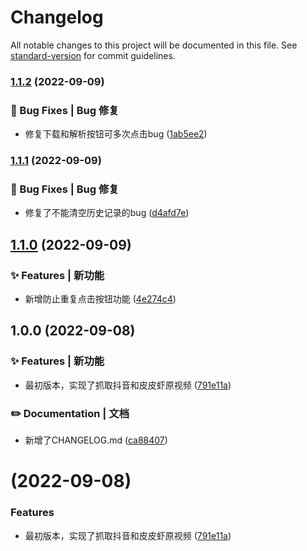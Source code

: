 # Changelog

All notable changes to this project will be documented in this file. See [standard-version](https://github.com/conventional-changelog/standard-version) for commit guidelines.

### [1.1.2](https://github.com/yszar/yufei-miniprogram/compare/v1.1.1...v1.1.2) (2022-09-09)


### 🐛 Bug Fixes | Bug 修复

* 修复下载和解析按钮可多次点击bug ([1ab5ee2](https://github.com/yszar/yufei-miniprogram/commit/1ab5ee2649bc182cf076e41140f67afc82126b33))

### [1.1.1](https://github.com/yszar/yufei-miniprogram/compare/v1.1.0...v1.1.1) (2022-09-09)


### 🐛 Bug Fixes | Bug 修复

* 修复了不能清空历史记录的bug ([d4afd7e](https://github.com/yszar/yufei-miniprogram/commit/d4afd7e00379a7db6d31c9eae7d91efe235f7d41))

## [1.1.0](https://github.com/yszar/yufei-miniprogram/compare/v1.0.0...v1.1.0) (2022-09-09)


### ✨ Features | 新功能

* 新增防止重复点击按钮功能 ([4e274c4](https://github.com/yszar/yufei-miniprogram/commit/4e274c417f9f4c1ad0f6b9ad29e8dc70f4d24e0f))

## 1.0.0 (2022-09-08)


### ✨ Features | 新功能

* 最初版本，实现了抓取抖音和皮皮虾原视频 ([791e11a](https://github.com/yszar/yufei-miniprogram/commit/791e11aeb9a80c80c745a24611860c8edc766dea))


### ✏️ Documentation | 文档

* 新增了CHANGELOG.md ([ca88407](https://github.com/yszar/yufei-miniprogram/commit/ca884075d82666fa5c0ff072da2e5a773f5fd9d7))

#  (2022-09-08)


### Features

* 最初版本，实现了抓取抖音和皮皮虾原视频 ([791e11a](https://github.com/yszar/yufei-miniprogram/commit/791e11aeb9a80c80c745a24611860c8edc766dea))
